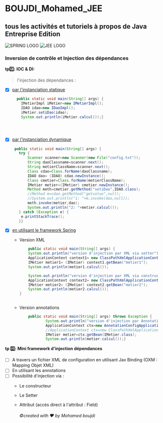 # BOUJDI_Mohamed_JEE
## tous les activités et tutoriels à propos de Java Entreprise Edition


![SPRING LOGO](https://spring.io/images/spring-logo-9146a4d3298760c2e7e49595184e1975.svg) 
![JEE LOGO](https://miro.medium.com/max/1294/1*PBTTH5RGrfT1RBXxr989XQ.png)

  
 ### Inversion de contrôle et Injection des dépendances
 
**tp:one:: IOC & DI:**
<br>
   >l'injection des dépendances :<br>
- [x] [par l'instanciation statique](https://github.com/mohamedBoujdi/BOUJDI_Mohamed_JEE/tree/main/enset_ioc_1)<br>
      
    ```java
      public static void main(String[] args) {
        IMetierImpl iMetier=new IMetierImpl();
        IDAO idao=new IDaoImpl();
        iMetier.setiDao(idao);
        System.out.println(iMetier.calcul());}
   
      
     
- [x] [par l'instanciation dynamique](https://github.com/mohamedBoujdi/BOUJDI_Mohamed_JEE/tree/main/enset_ioc_2)<br>

     ```java
      public static void main(String[] args) {
        try {
            Scanner scanner=new Scanner(new File("config.txt"));
            String daoClassname=scanner.next();
            String metierClassName=scanner.next();
            Class cdao=Class.forName(daoClassname);
            IDAO dao= (IDAO) cdao.newInstance();
            Class cmetier=Class.forName(metierClassName);
            IMetier metier=(IMetier) cmetier.newInstance();
            Method meth=cmetier.getMethod("setiDao",IDAO.class);
            //Method m=cdao.getMethod("getvalue",null);
            //System.out.println("1: "+m.invoke(dao,null));
            meth.invoke(metier,dao);
            System.out.println("2: "+metier.calcul());
        } catch (Exception e) {
         e.printStackTrace();
        }}
    

- [x] [en utilisant le framework Spring](https://github.com/mohamedBoujdi/BOUJDI_Mohamed_JEE/tree/main/enset_ioc_1)<br>
  - Version XML
  
    ```java
        public static void main(String[] args) {
        System.out.println("version d'injection par XML via setter");
        ApplicationContext context1= new ClassPathXmlApplicationContext("applicationContext1.xml");
        IMetier metier1= (IMetier) context1.getBean("metier1");
        System.out.println(metier1.calcul());

        System.out.println("version d'injection par XML via constructeur");
        ApplicationContext context2= new ClassPathXmlApplicationContext("applicationContext2.xml");
        IMetier metier2= (IMetier) context2.getBean("metier2");
        System.out.println(metier2.calcul());
    }
                 
  - Version annotations
  
    ```java
        public static void main(String[] args) throws Exception {
                System.out.println("version d'injection par Annotation");
                ApplicationContext ctx=new AnnotationConfigApplicationContext("IDao","metier");
                //ApplicationContext ctx=new ClassPathXmlApplicationContext("config.xml");
                IMetier metier=ctx.getBean(IMetier.class);
                System.out.println(metier.calcul());}
  
**tp :two:: Mini framework d'injection dépendances**

  - [ ] A travers un fichier XML de configuration en utilisant Jax Binding (OXM : Mapping Objet XML)
  - [ ] En utilisant les annotations
  - [ ] Possibilité d'injection via :
    - Le constructeur
    - Le Setter
    - Attribut (accès direct à l'attribut : Field)

        ###### :copyright:created with ❤ by Mohamed boujdi
